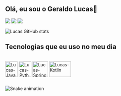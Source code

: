 ## Olá, eu sou o Geraldo Lucas👋

<div> 
  
  <a href="https://instagram.com/cod.glima?igshid=ZDdkNTZiNTM=" target="_blank"><img src="https://img.shields.io/badge/-Instagram-%23E4405F?style=for-the-badge&logo=instagram&logoColor=white" target="_blank"></a>
  <a href = "mailto:lucas3denator@gmail.com"><img src="https://img.shields.io/badge/-Gmail-%23333?style=for-the-badge&logo=gmail&logoColor=white" target="_blank"></a>
  <a href="https://www.linkedin.com/in/lucas-lima-934b44100/" target="_blank"><img src="https://img.shields.io/badge/-LinkedIn-%230077B5?style=for-the-badge&logo=linkedin&logoColor=white" target="_blank"></a> 
  
</div>

![Lucas GitHub stats](https://github-readme-stats.vercel.app/api?username=llucasgerald&show_icons=true&theme=gruvbox&count_private=true)


## Tecnologias que eu uso no meu dia

<div style="display: inline_block"><br>
  <img align="center" alt="Lucas-Java" height="50" width="40" src="https://cdn.jsdelivr.net/gh/devicons/devicon/icons/java/java-original-wordmark.svg" />
  <img align="center" alt="Lucas-Python" height="50" width="40" src="https://cdn.jsdelivr.net/gh/devicons/devicon/icons/python/python-original-wordmark.svg" />
  <img align="center" alt="Lucas-Spring" height="50" width="50" src="https://cdn.jsdelivr.net/gh/devicons/devicon/icons/spring/spring-original-wordmark.svg" />
  <img align="center" alt="Lucas-Kotlin" height="50" width="70" src="https://cdn.jsdelivr.net/gh/devicons/devicon/icons/kotlin/kotlin-original-wordmark.svg" />
</div>

  ##
  
  ![Snake animation](https://github.com/llucasgerald/llucasgerald/blob/output/github-contribution-grid-snake.svg)
 

  
